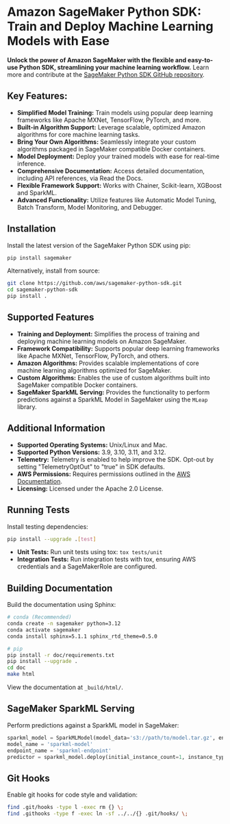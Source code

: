 # Amazon SageMaker Python SDK: Train and Deploy Machine Learning Models with Ease

**Unlock the power of Amazon SageMaker with the flexible and easy-to-use Python SDK, streamlining your machine learning workflow.** Learn more and contribute at the [SageMaker Python SDK GitHub repository](https://github.com/aws/sagemaker-python-sdk).

## Key Features:

*   **Simplified Model Training:** Train models using popular deep learning frameworks like Apache MXNet, TensorFlow, PyTorch, and more.
*   **Built-in Algorithm Support:** Leverage scalable, optimized Amazon algorithms for core machine learning tasks.
*   **Bring Your Own Algorithms:** Seamlessly integrate your custom algorithms packaged in SageMaker compatible Docker containers.
*   **Model Deployment:** Deploy your trained models with ease for real-time inference.
*   **Comprehensive Documentation:** Access detailed documentation, including API references, via Read the Docs.
*   **Flexible Framework Support:** Works with Chainer, Scikit-learn, XGBoost and SparkML.
*   **Advanced Functionality:** Utilize features like Automatic Model Tuning, Batch Transform, Model Monitoring, and Debugger.

## Installation

Install the latest version of the SageMaker Python SDK using pip:

```bash
pip install sagemaker
```

Alternatively, install from source:

```bash
git clone https://github.com/aws/sagemaker-python-sdk.git
cd sagemaker-python-sdk
pip install .
```

## Supported Features

*   **Training and Deployment:** Simplifies the process of training and deploying machine learning models on Amazon SageMaker.
*   **Framework Compatibility:** Supports popular deep learning frameworks like Apache MXNet, TensorFlow, PyTorch, and others.
*   **Amazon Algorithms:** Provides scalable implementations of core machine learning algorithms optimized for SageMaker.
*   **Custom Algorithms:** Enables the use of custom algorithms built into SageMaker compatible Docker containers.
*   **SageMaker SparkML Serving:** Provides the functionality to perform predictions against a SparkML Model in SageMaker using the ``MLeap`` library.

## Additional Information

*   **Supported Operating Systems:** Unix/Linux and Mac.
*   **Supported Python Versions:** 3.9, 3.10, 3.11, and 3.12.
*   **Telemetry:** Telemetry is enabled to help improve the SDK. Opt-out by setting "TelemetryOptOut" to "true" in SDK defaults.
*   **AWS Permissions:** Requires permissions outlined in the [AWS Documentation](https://docs.aws.amazon.com/sagemaker/latest/dg/sagemaker-roles.html).
*   **Licensing:** Licensed under the Apache 2.0 License.

## Running Tests

Install testing dependencies:

```bash
pip install --upgrade .[test]
```

*   **Unit Tests:**  Run unit tests using tox: `tox tests/unit`
*   **Integration Tests:**  Run integration tests with tox, ensuring AWS credentials and a SageMakerRole are configured.

## Building Documentation

Build the documentation using Sphinx:

```bash
# conda (Recommended)
conda create -n sagemaker python=3.12
conda activate sagemaker
conda install sphinx=5.1.1 sphinx_rtd_theme=0.5.0

# pip
pip install -r doc/requirements.txt
pip install --upgrade .
cd doc
make html
```
View the documentation at `_build/html/`.

## SageMaker SparkML Serving

Perform predictions against a SparkML model in SageMaker:

```python
sparkml_model = SparkMLModel(model_data='s3://path/to/model.tar.gz', env={'SAGEMAKER_SPARKML_SCHEMA': schema})
model_name = 'sparkml-model'
endpoint_name = 'sparkml-endpoint'
predictor = sparkml_model.deploy(initial_instance_count=1, instance_type='ml.c4.xlarge', endpoint_name=endpoint_name)
```

## Git Hooks

Enable git hooks for code style and validation:

```bash
find .git/hooks -type l -exec rm {} \;
find .githooks -type f -exec ln -sf ../../{} .git/hooks/ \;
```
